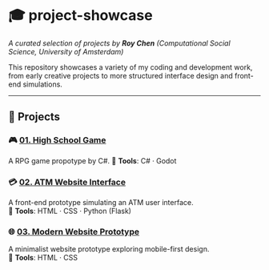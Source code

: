 # 🎓 project-showcase

_A curated selection of projects by **Roy Chen** (Computational Social Science, University of Amsterdam)_

This repository showcases a variety of my coding and development work, from early creative projects to more structured interface design and front-end simulations.

---

## 📂 Projects

### 🎮 [01. High School Game](./01-highschool-game)
A RPG game propotype by C#.
📌 **Tools**: C# · Godot

### 💳 [02. ATM Website Interface](./02-atm-website-interface)
A front-end prototype simulating an ATM user interface.  
📌 **Tools**: HTML · CSS · Python (Flask)

### 🌐 [03. Modern Website Prototype](./03-modern-website-prototype)
A minimalist website prototype exploring mobile-first design.  
📌 **Tools**: HTML · CSS 
